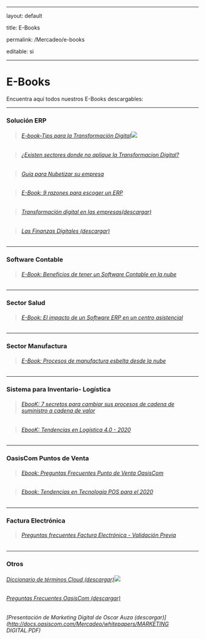 ﻿---


layout: default


title: E-Books


permalink: /Mercadeo/e-books


editable: si


---





# E-Books


 


Encuentra aquí todos nuestros E-Books descargables:





------------------------------------------------------





### Solución ERP 






>###### [E-book-Tips para la Transformación Digital](http://docs.oasiscom.com/Mercadeo/e-books/ebook-tips-para-la-transformacion-digital.pdf)![](http://docs.oasiscom.com/Mercadeo/fichas/Gift_new100gif.gif)

>###### [¿Existen sectores donde no aplique la Transformacion Digital?](http://docs.oasiscom.com/Mercadeo/e-books/existen-sectores-donde-no-aplique-la-tranformacion-digital.pdf)


>###### [Guía para Nubetizar su empresa](http://docs.oasiscom.com/Mercadeo/fichas/E-book_Guia_para_nubetizar_su_empresa.pdf)


>###### [E-Book: 9 razones para escoger un ERP](http://docs.oasiscom.com/Mercadeo/fichas/E-BOOK-9-razones-para-escoger-un-erp.pdf)


>###### [Transformación digital en las empresas(descargar)](http://docs.oasiscom.com/Mercadeo/whitepapers/Brochure_Transformacion_Digital_06062017_01.pdf)


>###### [Las Finanzas Digitales (descargar)](http://docs.oasiscom.com/Mercadeo/whitepapers/Las_finanzas_digitales.pdf)








---


### Software Contable


>###### [E-Book: Beneficios de tener un Software Contable en la nube](http://docs.oasiscom.com/Mercadeo/e-books/Beneficios-de-tener-software-contable.pdf)





---


### Sector Salud





>###### [E-Book: El impacto de un Software ERP en un centro asistencial](http://docs.oasiscom.com/Mercadeo/fichas/EBook-Salud-El-impacto-de-un-software-Erp-en-un-centro-asistencial.pdf)





---


### Sector Manufactura 





>###### [E-Book: Procesos de manufactura esbelta desde la nube](http://docs.oasiscom.com/Mercadeo/e-books/ebook-manufactura-esbelta.pdf)





---


### Sistema para Inventario- Logística





>###### [EbooK: 7 secretos para cambiar sus procesos de cadena de suministro a cadena de valor](http://docs.oasiscom.com/Mercadeo/e-books/E-book-logistica-7-secretos-para-cambiar-su-cadena-de-suministro-a-cadena-valor-2019.pdf)


>###### [EbooK: Tendencias en Logística 4.0 - 2020](http://docs.oasiscom.com/Mercadeo/e-books/Ebook-tendencias-logistica-2020.pdf)


---


### OasisCom Puntos de Venta


>###### [Ebook: Preguntas Frecuentes Punto de Venta OasisCom](http://docs.oasiscom.com/Mercadeo/e-books/e-book-preguntas-frecuentes-punto-de-venta-oasiscom.pdf)  


>###### [Ebook: Tendencias en Tecnología POS para el 2020](http://docs.oasiscom.com/Mercadeo/e-books/tendencias-pos-ebook.pdf)





---


### Factura Electrónica


>###### [Preguntas frecuentes Factura Electrónica - Validación Previa](http://docs.oasiscom.com/Mercadeo/e-books/Preguntas-frecuentes-factura-electronica-validacion-previa.pdf) 





---


### Otros





###### [Diccionario de términos Cloud  (descargar)](http://docs.oasiscom.com/Mercadeo/e-books/diccionario-terminos-cloud.pdf)![](http://docs.oasiscom.com/Mercadeo/fichas/Gift_new100gif.gif)
###### [Preguntas Frecuentes OasisCom  (descargar)](http://docs.oasiscom.com/Mercadeo/e-books/preguntas-frecuentes-general.pdf)
###### [Presentación de Marketing Digital de Oscar Auza  (descargar)](http://docs.oasiscom.com/Mercadeo/whitepapers/MARKETING DIGITAL.PDF)





